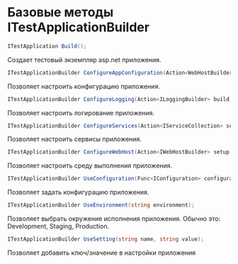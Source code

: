 # Базовые методы ITestApplicationBuilder

```csharp
ITestApplication Build();
```

Создает тестовый экземпляр asp.net приложения.

```csharp
ITestApplicationBuilder ConfigureAppConfiguration(Action<WebHostBuilderContext, IConfigurationBuilder> setup);
```

Позволяет настроить конфигурацию приложения.


```csharp
ITestApplicationBuilder ConfigureLogging(Action<ILoggingBuilder> build);
```

Позволяет настроить логирование приложения.


```csharp
ITestApplicationBuilder ConfigureServices(Action<IServiceCollection> setup);
```

Позволяет настроить сервисы приложения. 


```csharp
ITestApplicationBuilder ConfigureWebHost(Action<IWebHostBuilder> setup);
```

Позволяет настроить среду выполнения приложения.


```csharp
ITestApplicationBuilder UseConfiguration(Func<IConfiguration> configurationFactory);
```

Позволяет задать конфигурацию приложения.


```csharp
ITestApplicationBuilder UseEnvironment(string environment);
```

Позволяет выбрать окружение исполнения приложения. Обычно это: Development, Staging, Production.

```csharp
ITestApplicationBuilder UseSetting(string name, string value);
```

Позволяет добавить ключ/значение в настройки приложения